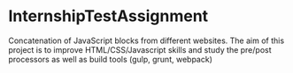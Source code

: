 # InternshipTestAssignment
Concatenation of JavaScript blocks from different websites.
The aim of this project is to improve HTML/CSS/Javascript skills and study the pre/post processors as well as build tools (gulp, grunt, webpack)
 